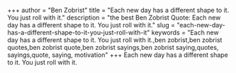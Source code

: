 +++
author = "Ben Zobrist"
title = "Each new day has a different shape to it. You just roll with it."
description = "the best Ben Zobrist Quote: Each new day has a different shape to it. You just roll with it."
slug = "each-new-day-has-a-different-shape-to-it-you-just-roll-with-it"
keywords = "Each new day has a different shape to it. You just roll with it.,ben zobrist,ben zobrist quotes,ben zobrist quote,ben zobrist sayings,ben zobrist saying,quotes, sayings,quote, saying, motivation"
+++
Each new day has a different shape to it. You just roll with it.
